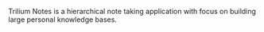 Trilium Notes is a hierarchical note taking application with focus on building large personal knowledge bases.